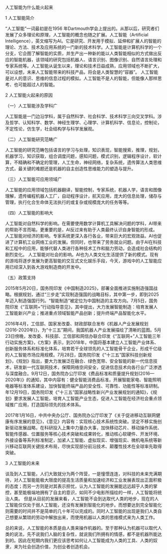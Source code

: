 人工智能为什么能火起来

1 人工智能简介
     
“人工智能”一词最初是在1956 年Dartmouth学会上提出的。从那以后，研究者们发展了众多理论和原理，人工智能的概念也随之扩展。人工智能（Artificial Intelligence），英文缩写为AI。它是研究、开发用于模拟、延伸和扩展人的智能的理论、方法、技术及应用系统的一门新的技术科学。人工智能是计算机科学的一个分支，它企图了解智能的实质，并生产出一种新的能以人类智能相似的方式做出反应的智能机器，该领域的研究包括机器人、语言识别、图像识别、自然语言处理和专家系统等。人工智能从诞生以来，理论和技术日益成熟，应用领域也不断扩大，可以设想，未来人工智能带来的科技产品，将会是人类智慧的“容器”。 人工智能是对人的意识、思维的信息过程的模拟。人工智能不是人的智能，但能像人那样思考、也可能超过人的智能。 

2 人工智能火起来的原因 

（一）人工智能涉及学科广

人工智能是一门边沿学科，属于自然科学、社会科学、技术科学三向交叉学科。涉及哲学、认知科学、数学、神经生理学、心理学、计算机科学、信息论，控制论，不定性论，仿生学，社会结构学与科学发展观。

（二）人工智能研究范畴广

人工智能的研究范畴包括语言的学习与处理，知识表现，智能搜索，推理，规划，机器学习，知识获取，组合调度问题，感知问题，模式识别，逻辑程序设计，软计算，不精确和不确定的管理，人工生命，神经网络，复杂系统，遗传算法人类思维方式，最关键的难题还是机器的自主创造性思维能力的塑造与提升。 

（三）人工智能可应用领域广

人工智能的应用领域包括机器翻译，智能控制，专家系统，机器人学，语言和图像理解，遗传编程机器人工厂，自动程序设计，航天应用，庞大的信息处理，储存与管理，执行化合生命体无法执行的或复杂或规模庞大的任务等等。 

（四）人工智能的影响大 

人工智能对自然科学的影响。在需要使用数学计算机工具解决问题的学科，AI带来的帮助不言而喻。更重要的是，AI反过来有助于人类最终认识自身智能的形成。 
人工智能对经济的影响。专家系统更深入各行各业，带来巨大的宏观效益。AI也促进了计算机工业网络工业的发展。但同时，也带来了劳务就业问题。由于AI在科技和工程中的应用，能够代替人类进行各种技术工作和脑力劳动，会造成社会结构的剧烈变化。 
人工智能对社会的影响。AI也为人类文化生活提供了新的模式。现有的游戏将逐步发展为更高智能的交互式文化娱乐手段，今天，游戏中的人工智能应用已经深入到各大游戏制造商的开发中。

（五）政策支持 

2015年5月20日，国务院印发《中国制造2025》，部署全面推进实施制造强国战略。根据规划，通过“三步走”实现制造强国的战略目标，其中第一步，即到2025年迈入制造强国行列。“智能制造”被定位为中国制造的主攻方向。7月5日，国务院印发《“互联网+”行动指导意见》，其中提出，大力发展智能制造：培育发展人工智能新兴产业；推进重点领域智能产品创新；提升终端产品智能化水平。

2016年4月，工信部、国家发改委、财政部联合发布《机器人产业发展规划(2016-2020年)》，为“十三五”期间，我国机器人产业发展描绘了清晰的蓝图。5月23日傍晚，发改委、科技部、工信部和网信办联合印发《“互联网+”人工智能三年行动实施方案》，《方案》表示，到2018年，中国将基本建立人工智能产业体系、创新服务体系和标准化体系，培育若干全球领先的人工智能骨干企业，形成千亿级的人工智能市场应用规模。7月28日，国务院印发《“十三五”国家科技创新规划》，《规划》指出，要大力发展泛在融合、绿色宽带、安全智能的新一代信息技术，研发新一代互联网技术，保障网络空间安全，促进信息技术向各行业广泛渗透与深度融合。9月12日，国务院办公厅印发《费品标准和质量提升规划(2016—2020年)》的通知，其中内容有：健全智能消费品标准，开展智能家电、智能照明电器等标准体系建设，加快智能终端产品的安全性、可靠性、功能性等标准研制。年12月19日，国务院印发《“十三五”国家战略性新兴产业发展规划的通知》，《规划》要求发展人工智能，培育人工智能产业生态，促进人工智能在经济社会重点领域推广应用，打造国际领先的技术体系。

2017年1月16日，中共中央办公厅、国务院办公厅印发了《关于促进移动互联网健康有序发展的意见》，《意见》内容有：实现核心技术系统性突破。坚定不移实施创新驱动发展战略，在科研投入上集中力量办大事，加快移动芯片、移动操作系统、智能传感器、位置服务等核心技术突破和成果转化，推动核心软硬件、开发环境、外接设备等系列标准制定，加紧人工智能、虚拟现实、增强现实、微机电系统等新兴移动互联网关键技术布局，尽快实现部分前沿技术、颠覆性技术在全球率先取得突破。

3 人工智能的未来

谈及到人工智能，人们大致就分为两个阵营，一是憧憬连连，对科技的未来充满期待，对人工智能能极大限度的提高生活质量和加速经济和工业发展表现出正面积极的态度；而另一方则是对其表示担忧，认为人工智能的发展能远远超乎人类的掌控，甚至能极端地拥有了自主的意识，如同不少电影所描绘的一样，人工智能将统治人类。 但是从目前的发展来看，人工智能不会到达取代人类的地步，现在的人工智能仅仅处于弱人工智能，还没有发展到智能化的地步。而想要达到完全智能化则需要的时间并不是简单的几十年可以完成的。同时人工智能的出现是我们人类自己想要从繁琐的劳动中解放出来，而使用机器以人类的思维模式来为人类工作。

总的来说，人工智能的本质是由人类来操作机器的。至于那种认为机器可以取代人类的说法，先不说我们人脑的复杂性，就说我们所拥有的情感，都不是机器所能达到的。因此在短期内我们更应该思考如何让人工智能成为人类的工具、人类的奴隶，来为社会创造价值，为创业者创造机会。
